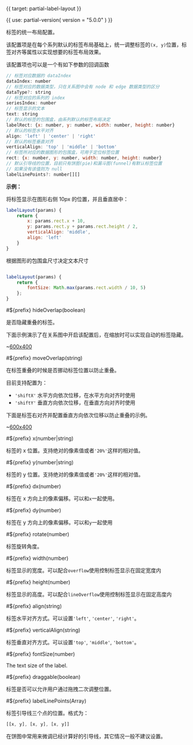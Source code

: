 
{{ target: partial-label-layout }}

{{ use: partial-version(
    version = "5.0.0"
) }}

标签的统一布局配置。

该配置项是在每个系列默认的标签布局基础上，统一调整标签的`(x, y)`位置，标签对齐等属性以实现想要的标签布局效果。

该配置项也可以是一个有如下参数的回调函数

```js
// 标签对应数据的 dataIndex
dataIndex: number
// 标签对应的数据类型，只在关系图中会有 node 和 edge 数据类型的区分
dataType?: string
// 标签对应的系列的 index
seriesIndex: number
// 标签显示的文本
text: string
// 默认的标签的包围盒，由系列默认的标签布局决定
labelRect: {x: number, y: number, width: number, height: number}
// 默认的标签水平对齐
align: 'left' | 'center' | 'right'
// 默认的标签垂直对齐
verticalAlign: 'top' | 'middle' | 'bottom'
// 标签所对应的数据图形的包围盒，可用于定位标签位置
rect: {x: number, y: number, width: number, height: number}
// 默认引导线的位置，目前只有饼图(pie)和漏斗图(funnel)有默认标签位置
// 如果没有该值则为 null
labelLinePoints?: number[][]
```

**示例：**

将标签显示在图形右侧 10px 的位置，并且垂直居中：

```js
labelLayout(params) {
    return {
        x: params.rect.x + 10,
        y: params.rect.y + params.rect.height / 2,
        verticalAlign: 'middle',
        align: 'left'
    }
}
```

根据图形的包围盒尺寸决定文本尺寸

```js

labelLayout(params) {
    return {
        fontSize: Math.max(params.rect.width / 10, 5)
    };
}
```

#${prefix} hideOverlap(boolean)

是否隐藏重叠的标签。

下面示例演示了在关系图中开启该配置后，在缩放时可以实现自动的标签隐藏。

~[600x400](${galleryViewPath}graph-label-overlap&edit=1&reset=1)

#${prefix} moveOverlap(string)

在标签重叠的时候是否挪动标签位置以防止重叠。

目前支持配置为：

+ `'shiftX'` 水平方向依次位移，在水平方向对齐时使用
+ `'shiftY'` 垂直方向依次位移，在垂直方向对齐时使用

下面是标签右对齐并配置垂直方向依次位移以防止重叠的示例。

~[600x400](${galleryViewPath}scatter-label-align-right&edit=1&reset=1)

#${prefix} x(number|string)

标签的 x 位置。支持绝对的像素值或者`'20%'`这样的相对值。

#${prefix} y(number|string)

标签的 y 位置。支持绝对的像素值或者`'20%'`这样的相对值。

#${prefix} dx(number)

标签在 x 方向上的像素偏移。可以和`x`一起使用。

#${prefix} dy(number)

标签在 y 方向上的像素偏移。可以和`y`一起使用

#${prefix} rotate(number)

标签旋转角度。

#${prefix} width(number)

标签显示的宽度。可以配合`overflow`使用控制标签显示在固定宽度内

#${prefix} height(number)

标签显示的高度。可以配合`lineOverflow`使用控制标签显示在固定高度内

#${prefix} align(string)

标签水平对齐方式。可以设置`'left'`, `'center'`, `'right'`。

#${prefix} verticalAlign(string)

标签垂直对齐方式。可以设置`'top'`, `'middle'`, `'bottom'`。

#${prefix} fontSize(number)

The text size of the label.

#${prefix} draggable(boolean)

标签是否可以允许用户通过拖拽二次调整位置。

#${prefix} labelLinePoints(Array)

标签引导线三个点的位置。格式为：

```js
[[x, y], [x, y], [x, y]]
```

在饼图中常用来微调已经计算好的引导线，其它情况一般不建议设置。

